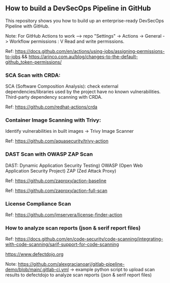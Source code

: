 ## How to build a DevSecOps Pipeline in GitHub
This repository shows you how to build up an enterprise-ready DevSecOps Pipeline with GitHub. 

Note: For GitHub Actions to work --> repo "Settings" -> Actions -> General -> Workflow permissions : V Read and write permissions.

Ref: https://docs.github.com/en/actions/using-jobs/assigning-permissions-to-jobs && https://arinco.com.au/blog/changes-to-the-default-github_token-permissions/


### SCA Scan with CRDA:
SCA (Software Composition Analysis): check external dependencies/libraries used by the project have no known vulnerabilities. Third-party dependency scanning with CRDA.

Ref: https://github.com/redhat-actions/crda

### Container Image Scanning with Trivy:
Identify vulnerabilities in built images -> Trivy Image Scanner

Ref: https://github.com/aquasecurity/trivy-action

### DAST Scan with OWASP ZAP Scan 
DAST: Dynamic Application Security Testing)
OWASP (Open Web Application Security Project) ZAP (Zed Attack Proxy)

Ref: https://github.com/zaproxy/action-baseline

Ref: https://github.com/zaproxy/action-full-scan

### License Compliance Scan

Ref: https://github.com/jmservera/license-finder-action

### How to analyze scan reports (json & serif report files)

Ref: 
https://docs.github.com/en/code-security/code-scanning/integrating-with-code-scanning/sarif-support-for-code-scanning

https://www.defectdojo.org

Note: https://github.com/alexgracianoarj/gitlab-pipeline-demo/blob/main/.gitlab-ci.yml -> example python script to upload scan results to defectdojo to analyze scan reports (json & serif report files)



